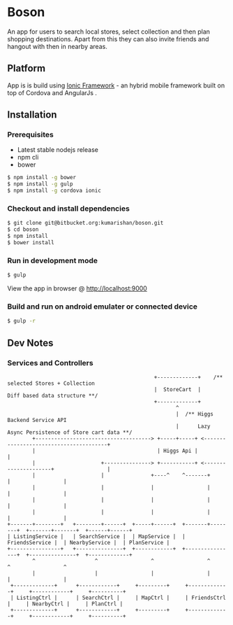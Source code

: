 Boson
=====

An app for users to search local stores, select collection and then plan shopping destinations.
Apart from this they can also invite friends and hangout with then in nearby areas.


Platform
--------

App is is build using [Ionic Framework](http://ionicframework.com/) - an hybrid mobile framework
built on top of Cordova and AngularJs .


Installation
------------

### Prerequisites
* Latest stable nodejs release
* npm cli
* bower

```bash
$ npm install -g bower
$ npm install -g gulp
$ npm install -g cordova ionic
```


### Checkout and install dependencies

```bash
$ git clone git@bitbucket.org:kumarishan/boson.git
$ cd boson
$ npm install
$ bower install
```

### Run in development mode

```bash
$ gulp
```
View the app in browser @ [http://localhost:9000](http://localhost:9000)

### Build and run on android emulater or connected device

```bash
$ gulp -r
```

Dev Notes
---------

### Services and Controllers

```
                                               +-------------+    /** selected Stores + Collection
                                               |  StoreCart  |        Diff based data structure **/
                                               +-------------+
                                                      ^
                                                      |  /** Higgs Backend Service API
                                                      |      Lazy Async Persistence of Store cart data **/
        +-------------------------------------> +-----+-----+ <---------------------------------------+
        |                                       | Higgs Api |                                           |
        |                     +---------------> +-----------+ <---------------------+                 |
        |                     |               +----^    ^-------+                   |                 |
        |                     |               |                 |                   |                 |
        |                     |               |                 |                   |                 |
        |                     |               |                 |                   |                 |
+-------+--------+   +--------+------+  +-----+------+  +-------+--------+  +-------+-------+  +------+------+
| ListingService |   | SearchService |  | MapService |  | FriendsService |  | NearbyService |  | PlanService |
+----------------+   +---------------+  +------------+  +----------------+  +---------------+  +-------------+
        ^                   ^                 ^                 ^                  ^                 ^
        |                   |                 |                 |                  |                 |
 +-------------+      +------------+     +---------+     +-------------+     +------------+     +----------+
 | ListingCtrl |      | SearchCtrl |     | MapCtrl |     | FriendsCtrl |     | NearbyCtrl |     | PlanCtrl |
 +-------------+      +------------+     +---------+     +-------------+     +------------+     +----------+

```